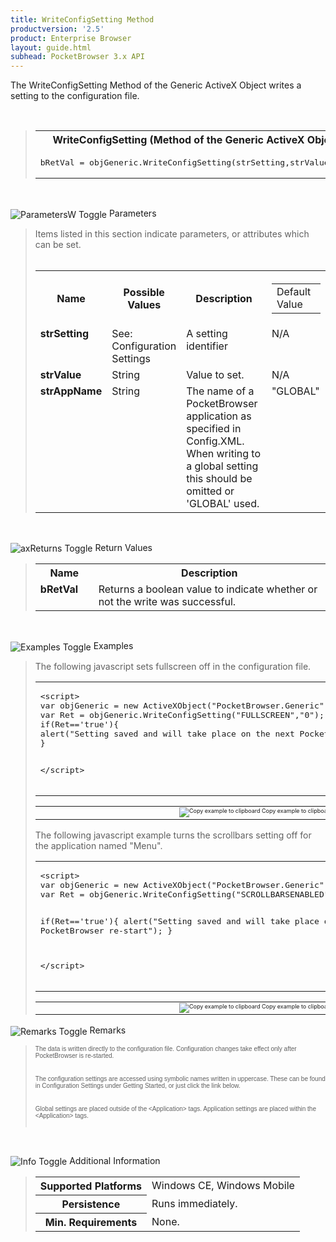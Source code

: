 ```yaml
---
title: WriteConfigSetting Method
productversion: '2.5'
product: Enterprise Browser
layout: guide.html
subhead: PocketBrowser 3.x API
---
```


The WriteConfigSetting Method of the Generic ActiveX Object writes a setting to the configuration file.

﻿    <div id="SyntaxSpan" style="display:block">
<blockquote>
<table class="clsSyntax" cellspacing="1" cellpadding="3" width="95%">
<tr>
<th class="clsSyntaxHeadings">WriteConfigSetting (Method of the Generic ActiveX Object) Syntax
</th>
</tr>
<tr>
<td class="clsSyntaxCells">
<pre class="clsSyntaxCells">bRetVal = objGeneric.WriteConfigSetting(strSetting,strValue,strAppName);</pre>
</td>
</tr>
</table>
</blockquote><br></div>
<p class="clsRef"><span class="ToggleView" onclick="ToggleSpan('ParametersWSpan', 'imgParametersWToggle')"><img align="absmiddle" id="imgParametersWToggle" alt="ParametersW Toggle" onmouseover="this.style.cursor='hand'" src="../Resources/ToggleCollapse.gif&#xA;					"></span>
Parameters
</p>
<div id="ParametersWSpan" style="display:block">
<blockquote>
Items listed in this section indicate parameters, or attributes which can be set.
<BR><BR><table class="clsSyntax" cellspacing="1" cellpadding="3" width="95%">
<col width="20%">
<col width="20%">
<col width="38%">
<col width="22%">
<tr>
<th class="clsSyntaxHeadings">Name</th>
<th class="clsSyntaxHeadings">Possible Values</th>
<th class="clsSyntaxHeadings">Description</th>
<th class="clsSyntaxHeadings">
  <table cellspacing="0" cellpadding="0">
    <tr>
      <td width="85%" class="clsSyntaxHeadings" style="border-bottom-style: none;">Default Value</td>
    </tr>
  </table>
</th>
</tr>
<tr>
<td valign="top" class="clsSyntaxCells"><b>strSetting</b></td>
<td valign="top" class="clsSyntaxCells">See: Configuration Settings</td>
<td valign="top" class="clsSyntaxCells">A setting identifier</td>
<td valign="top" class="clsSyntaxCells">N/A</td>
</tr>
<tr>
<td valign="top" class="clsSyntaxCells"><b>strValue</b></td>
<td valign="top" class="clsSyntaxCells">String</td>
<td valign="top" class="clsSyntaxCells">Value to set. </td>
<td valign="top" class="clsSyntaxCells">N/A</td>
</tr>
<tr>
<td valign="top" class="clsSyntaxCells"><b>strAppName</b></td>
<td valign="top" class="clsSyntaxCells">String</td>
<td valign="top" class="clsSyntaxCells">The name of a PocketBrowser application as specified in Config.XML. When writing to a global setting this should be omitted or 'GLOBAL' used.</td>
<td valign="top" class="clsSyntaxCells">"GLOBAL"</td>
</tr>
</table>
</blockquote><br></div>
<p class="clsRef"><span class="ToggleView" onclick="ToggleSpan('axReturnsSpan', 'aximgReturnsToggle')"><img align="absmiddle" id="aximgReturnsToggle" alt="axReturns Toggle" onmouseover="this.style.cursor='hand'" src="../Resources/ToggleCollapse.gif"></span>
Return Values
</p>
<div id="axReturnsSpan" style="display:block">
<blockquote>
<table class="clsSyntax" cellspacing="1" cellpadding="3" width="95%">
<col width="20%">
<col width="80%">
<tr>
<th class="clsSyntaxHeadings">Name</th>
<th class="clsSyntaxHeadings">Description</th>
</tr>
<tr>
<td class="clsSyntaxCells" valign="top"><b>bRetVal</b></td>
<td class="clsSyntaxCells" style="text-align:left;">Returns a boolean value to indicate whether or not the write was successful.</td>
</tr>
</table>
</blockquote><br></div>
<p class="clsRef"><span class="ToggleView" onclick="ToggleSpan('ExamplesSpan', 'imgExamplesToggle')"><img align="absmiddle" id="imgExamplesToggle" alt="Examples Toggle" onmouseover="this.style.cursor='hand'" src="../Resources/ToggleCollapse.gif"></span>
Examples
</p>
<div id="ExamplesSpan" style="display:block">
<blockquote>
<p>The following javascript sets fullscreen off in the configuration file.</p>
<table class="clsSyntax" cellspacing="1" cellpadding="3" width="95%">
<tr>
<td>
  <pre class="clsSyntaxCells">
&lt;script&gt;
var objGeneric = new ActiveXObject("PocketBrowser.Generic");
var Ret = objGeneric.WriteConfigSetting("FULLSCREEN","0");
if(Ret=='true'){
alert("Setting saved and will take place on the next PocketBrowser re-start");
}

&lt;/script&gt;
</pre>
</td>
</tr>
</table>
<table cellspacing="1" cellpadding="3" width="95%">
<col width="85%">
<col width="15%">
<tr align="right">
<td></td>
<td valign="bottom" style="border-bottom-style: none;font-weight:normal;font-size:xx-small;"><nobr><img id="imgCopyDefaults" alt="Copy example to clipboard" onmouseover="this.style.cursor='hand'" src="../Resources/CopyDefaults.gif" onclick="CopyTemplate('ID0E6C');">
			Copy example to clipboard
		</nobr></td>
</tr>
</table>
<div id="Examples" style="display:none"><textarea id="ID0E6C">&lt;!-- 
The following javascript sets fullscreen off in the configuration file.
--&gt;

&lt;script&gt;
var objGeneric = new ActiveXObject("PocketBrowser.Generic");
var Ret = objGeneric.WriteConfigSetting("FULLSCREEN","0");
if(Ret=='true'){
alert("Setting saved and will take place on the next PocketBrowser re-start");
}

&lt;/script&gt;
</textarea></div>
<p>The following javascript example turns the scrollbars setting off for the application named "Menu".</p>
<table class="clsSyntax" cellspacing="1" cellpadding="3" width="95%">
<tr>
<td>
  <pre class="clsSyntaxCells">
&lt;script&gt;
var objGeneric = new ActiveXObject("PocketBrowser.Generic");
var Ret = objGeneric.WriteConfigSetting("SCROLLBARSENABLED","0","Menu");

if(Ret=='true'){
alert("Setting saved and will take place on the next PocketBrowser re-start");
}

&lt;/script&gt;
</pre>
</td>
</tr>
</table>
<table cellspacing="1" cellpadding="3" width="95%">
<col width="85%">
<col width="15%">
<tr align="right">
<td></td>
<td valign="bottom" style="border-bottom-style: none;font-weight:normal;font-size:xx-small;"><nobr><img id="imgCopyDefaults" alt="Copy example to clipboard" onmouseover="this.style.cursor='hand'" src="../Resources/CopyDefaults.gif" onclick="CopyTemplate('ID0EGD');">
			Copy example to clipboard
		</nobr></td>
</tr>
</table>
<div id="Examples" style="display:none"><textarea id="ID0EGD">&lt;!-- 
The following javascript example turns the scrollbars setting off for the application named "Menu".
--&gt;

&lt;script&gt;
var objGeneric = new ActiveXObject("PocketBrowser.Generic");
var Ret = objGeneric.WriteConfigSetting("SCROLLBARSENABLED","0","Menu");

if(Ret=='true'){
alert("Setting saved and will take place on the next PocketBrowser re-start");
}

&lt;/script&gt;
</textarea></div>
</blockquote>
</div>
<p class="clsRef"><span class="ToggleView" onclick="ToggleSpan('RemarksSpan', 'imgRemarksToggle')"><img align="absmiddle" id="imgRemarksToggle" alt="Remarks Toggle" onmouseover="this.style.cursor='hand'" src="../Resources/ToggleCollapse.gif"></span>
Remarks
</p>
<div id="RemarksSpan" style="display:block">
<blockquote>
<DIV class="clsRef"></DIV>
<DIV style="font-family:verdana,arial,helvetica;font-size:x-small;">
The data is written directly to the configuration file. Configuration changes take effect only after PocketBrowser is re-started.
</DIV>
<pre style="font-family:courier;font-size:small;"></pre>
<DIV class="clsRef"></DIV>
<DIV style="font-family:verdana,arial,helvetica;font-size:x-small;">
The configuration settings are accessed using symbolic names written in uppercase. These can be found in Configuration Settings under Getting Started, or just click the link below. 
</DIV>
<pre style="font-family:courier;font-size:small;"></pre>
<DIV class="clsRef"></DIV>
<DIV style="font-family:verdana,arial,helvetica;font-size:x-small;">
Global settings are placed outside of the &lt;Application&gt; tags.
Application settings are placed within the &lt;Application&gt; tags.  
</DIV>
<pre style="font-family:courier;font-size:small;"></pre>
</blockquote><br></div>
<p class="clsRef"><span class="ToggleView" onclick="ToggleSpan('InfoSpan', 'imgInfoToggle')"><img align="absmiddle" id="imgInfoToggle" alt="Info Toggle" onmouseover="this.style.cursor='hand'" src="../Resources/ToggleCollapse.gif"></span>
Additional Information
</p>
<div id="InfoSpan" style="display:block">
<blockquote>
<table>
<tr>
<th>Supported Platforms</th>
<td>Windows CE, Windows Mobile</td>
</tr>
<tr>
<th>Persistence</th>
<td>Runs immediately.</td>
</tr>
<tr>
<th>Min. Requirements</th>
<td>None.</td>
</tr>
</table>
</blockquote><br></div>
<div id="DefaultParamsSpan" style="display:none">
<pre><textarea id="DefaultParameters"></textarea></pre>
</div>
